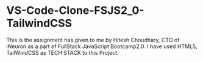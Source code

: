 # VS-Code-Clone-FSJS2_0-TailwindCSS
This is the assignment has given to me by Hitesh Choudhary, CTO of iNeuron as a part of FullStack JavaScript Bootcamp2.0. I have used HTML5, TailWindCSS as TECH STACK to this Project.
